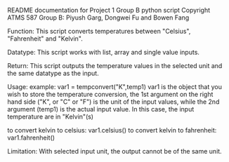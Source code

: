 README documentation for Project 1 Group B python script
Copyright ATMS 587 Group B: Piyush Garg, Dongwei Fu and Bowen Fang

Function: 
This script converts temperatures between "Celsius",
"Fahrenheit" and "Kelvin".

Datatype: This script works with list, array and single value inputs.

Return: This script outputs the temperature values in the selected unit
and the same datatype as the input.

Usage: 
example: var1 = tempconvert("K",temp1)
var1 is the object that you wish to store the temperature conversion,
the 1st argument on the right hand side ("K", or "C" or "F") is the
unit of the input values, while the 2nd argument (temp1) is the actual 
input value. In this case, the input temperature are in "Kelvin"(s)

to convert kelvin to celsius:
var1.celsius() 
to convert kelvin to fahrenheit:
var1.fahrenheit()

Limitation:
With selected input unit, the output cannot be of the same unit.

